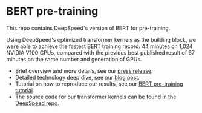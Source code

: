 # BERT pre-training

This repo contains DeepSpeed's version of BERT for pre-training.

Using DeepSpeed's optimized transformer kernels as the building block,
we were able to achieve the fastest BERT training record: 44 minutes on 1,024
NVIDIA V100 GPUs, compared with the previous best published result of 67 minutes on
the same number and generation of GPUs.

* Brief overview and more details, see our [press release](https://www.microsoft.com/en-us/research/blog/zero-2-deepspeed-shattering-barriers-of-deep-learning-speed-scale/).
* Detailed technology deep dive, see our [blog post](https://www.deepspeed.ai/news/2020/05/27/fastest-bert-training.html).
* Tutorial on how to reproduce our results, see our [BERT pre-training tutorial](https://www.deepspeed.ai/tutorials/bert-pretraining/).
* The source code for our transformer kernels can be found in the [DeepSpeed repo](https://github.com/microsoft/deepspeed).
